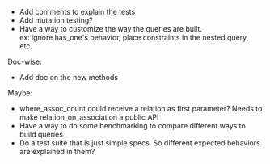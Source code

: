 * Add comments to explain the tests
* Add mutation testing?
* Have a way to customize the way the queries are built.  
  ex: ignore has_one's behavior, place constraints in the nested query, etc.

Doc-wise:
* Add doc on the new methods

Maybe:
* where_assoc_count could receive a relation as first parameter? Needs to make relation_on_association a public API
* Have a way to do some benchmarking to compare different ways to build queries
* Do a test suite that is just simple specs. So different expected behaviors are explained in them?
